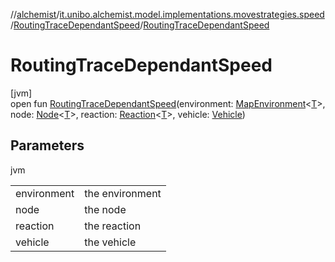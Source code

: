 //[alchemist](../../../index.md)/[it.unibo.alchemist.model.implementations.movestrategies.speed](../index.md)/[RoutingTraceDependantSpeed](index.md)/[RoutingTraceDependantSpeed](-routing-trace-dependant-speed.md)

# RoutingTraceDependantSpeed

[jvm]\
open fun [RoutingTraceDependantSpeed](-routing-trace-dependant-speed.md)(environment: [MapEnvironment](../../it.unibo.alchemist.model.interfaces/-map-environment/index.md)<[T](../../it.unibo.alchemist.model.implementations.movestrategies.routing/-on-streets/index.md)>, node: [Node](../../it.unibo.alchemist.model.interfaces/-node/index.md)<[T](../../it.unibo.alchemist.model.implementations.movestrategies.routing/-on-streets/index.md)>, reaction: [Reaction](../../it.unibo.alchemist.model.interfaces/-reaction/index.md)<[T](../../it.unibo.alchemist.model.implementations.movestrategies.routing/-on-streets/index.md)>, vehicle: [Vehicle](../../it.unibo.alchemist.model.interfaces/-vehicle/index.md))

## Parameters

jvm

| | |
|---|---|
| environment | the environment |
| node | the node |
| reaction | the reaction |
| vehicle | the vehicle |
